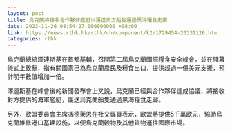 ```yaml
---
layout: post
title: 烏克蘭將接收合作夥伴艦艇以護送烏方船隻通過黑海糧食走廊
date: 2023-11-26 08:54:27.000000000 +08:00
link: https://news.rthk.hk/rthk/ch/component/k2/1729454-20231126.htm
categories: rthk
---
```


烏克蘭總統澤連斯基在首都基輔，召開第二屆烏克蘭國際糧食安全峰會，並在開幕儀式上致辭，指有關國家已為烏克蘭農民及糧食出口，提供超過一億美元支援，預計明年數值增加一倍。

澤連斯基在峰會後的新聞發布會上又說，烏克蘭已經與合作夥伴達成協議，將接收對方提供的海軍艦艇，護送烏克蘭船隻通過黑海糧食走廊。

另外，歐盟委員會主席馮德萊恩在社交專頁表示，歐盟將提供5千萬歐元，協助烏克蘭維修港口基建設施，以便烏克蘭穀物及其他貨物運往國際市場。
